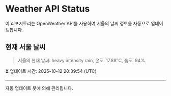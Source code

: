 
# Weather API Status

이 리포지토리는 OpenWeather API를 사용하여 서울의 날씨 정보를 자동으로 업데이트합니다.

## 현재 서울 날씨
> 서울의 현재 날씨: heavy intensity rain, 온도: 17.88°C, 습도: 94%

⏳ 업데이트 시간: 2025-10-12 20:39:54 (UTC)

---
자동 업데이트 봇에 의해 관리됩니다.
